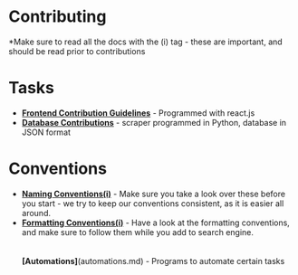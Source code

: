 # Contributing
\*Make sure to read all the docs with the (i) tag - these are important, and should be read prior to contributions
# Tasks
- [**Frontend Contribution Guidelines**](frontend-contributions.md) - Programmed with react.js<br>
- [**Database Contributions**](database-contributions.md) - scraper programmed in Python, database in JSON format<br>
# Conventions
- [**Naming Conventions(i)**](naming-conventions.md) - Make sure you take a look over these before you start - we try to keep our conventions consistent, as it is easier all around.<br>
- [**Formatting Conventions(i)**](formatting-conventions) - Have a look at the formatting conventions, and make sure to follow them while you add to search engine.
<br><br><br>
**[Automations]**(automations.md) - Programs to automate certain tasks
